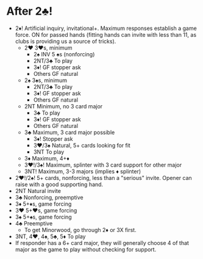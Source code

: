 # After 2:clubs:!

* 2♦️! Artificial inquiry, invitational+. Maximum responses establish a game
  force. ON for passed hands (fitting hands can invite with less than 11, as
  clubs is providing us a source of tricks).
    * 2♥️ 3♥️s, minimum
        * 2♠️ INV 5 ♠️s (nonforcing)
        * 2NT/3♣️ To play
        * 3♦️! GF stopper ask
        * Others GF natural
    * 2♠️ 3♠️s, minimum
        * 2NT/3♣️ To play
        * 3♦️! GF stopper ask
        * Others GF natural
    * 2NT Minimum, no 3 card major
        * 3♣️ To play
        * 3♦️! GF stopper ask
        * Others GF natural
    * 3♣️ Maximum, 3 card major possible
        * 3♦️! Stopper ask
        * 3♥️/3♠️ Natural, 5+ cards looking for fit
        * 3NT To play
    * 3♦️ Maximum, 4+♦️
    * 3♥️!/3♠️! Maximum, splinter with 3 card support for other major
    * 3NT! Maximum, 3-3 majors (implies ♦️ splinter)
* 2♥️!/2♠️! 5+ cards, nonforcing, less than a "serious" invite. Opener can raise
  with a good supporting hand.
* 2NT Natural invite
* 3♣️ Nonforcing, preemptive
* 3♦️ 5+♦️s, game forcing
* 3♥️ 5+♥️s, game forcing
* 3♠️ 5+♠️s, game forcing
* 4♣️ Preemptive
    * To get Minorwood, go through 2♦️ or 3X first.
* 3NT, 4♥️, 4♠️, 5♣️, 5♦️ To play
* If responder has a 6+ card major, they will generally choose 4 of that major
  as the game to play without checking for support.

